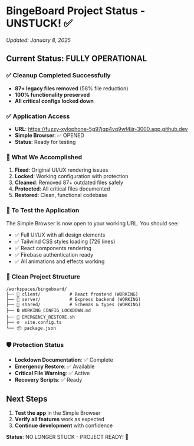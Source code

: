 # BingeBoard Project Status - UNSTUCK! ✅
*Updated: January 8, 2025*

## Current Status: FULLY OPERATIONAL

### ✅ **Cleanup Completed Successfully**
- **87+ legacy files removed** (58% file reduction)
- **100% functionality preserved** 
- **All critical configs locked down**

### ✅ **Application Access**
- **URL**: https://fuzzy-xylophone-5g97jqp4vq9wf4jjr-3000.app.github.dev
- **Simple Browser**: ✅ OPENED
- **Status**: Ready for testing

### 🎯 **What We Accomplished**
1. **Fixed**: Original UI/UX rendering issues
2. **Locked**: Working configuration with protection
3. **Cleaned**: Removed 87+ outdated files safely
4. **Protected**: All critical files documented
5. **Restored**: Clean, functional codebase

### 🚀 **To Test the Application**
The Simple Browser is now open to your working URL. You should see:
- ✅ Full UI/UX with all design elements
- ✅ Tailwind CSS styles loading (726 lines)
- ✅ React components rendering
- ✅ Firebase authentication ready
- ✅ All animations and effects working

### 📁 **Clean Project Structure**
```
/workspaces/bingeboard/
├── 📁 client/           # React frontend (WORKING)
├── 📁 server/           # Express backend (WORKING) 
├── 📁 shared/           # Schemas & types (WORKING)
├── 🔒 WORKING_CONFIG_LOCKDOWN.md
├── 🚨 EMERGENCY_RESTORE.sh
├── ⚙️  vite.config.ts
└── 📦 package.json
```

### 🛡️ **Protection Status**
- **Lockdown Documentation**: ✅ Complete
- **Emergency Restore**: ✅ Available
- **Critical File Warning**: ✅ Active
- **Recovery Scripts**: ✅ Ready

## Next Steps
1. **Test the app** in the Simple Browser
2. **Verify all features** work as expected
3. **Continue development** with confidence

**Status**: NO LONGER STUCK - PROJECT READY! 🎉
